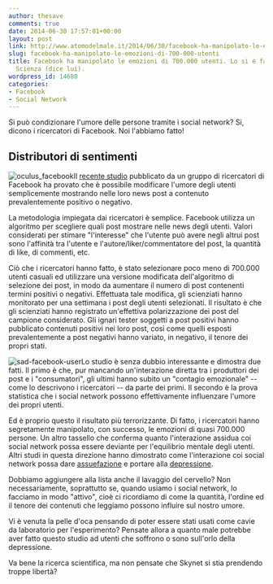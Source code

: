 ```yaml
---
author: thesave
comments: true
date: 2014-06-30 17:57:01+00:00
layout: post
link: http://www.atomodelmale.it/2014/06/30/facebook-ha-manipolato-le-emozioni-di-700-000-utenti/
slug: facebook-ha-manipolato-le-emozioni-di-700-000-utenti
title: Facebook ha manipolato le emozioni di 700.000 utenti. Lo si è fatto per la
  Scienza (dice lui).
wordpress_id: 14680
categories:
- Facebook
- Social Network
---
```


Si può condizionare l'umore delle persone tramite i social network? Si, dicono i ricercatori di Facebook. Noi l'abbiamo fatto!



## Distributori di sentimenti



![oculus_facebook](http://www.atomodelmale.it/wp-content/uploads/2014/03/oculus_facebook.jpeg)Il [recente studio](http://www.pnas.org/content/111/24/8788.full) pubblicato da un gruppo di ricercatori di Facebook ha provato che è possibile modificare l'umore degli utenti semplicemente mostrando nelle loro news post a contenuto prevalentemente positivo o negativo.

La metodologia impiegata dai ricercatori è semplice. Facebook utilizza un algoritmo per scegliere quali post mostrare nelle news degli utenti. Valori considerati per stimare "l'interesse" che l'utente può avere negli altrui post sono l'affinità tra l'utente e l'autore/liker/commentatore del post, la quantità di like, di commenti, etc.

Ciò che i ricercatori hanno fatto, è stato selezionare poco meno di 700.000 utenti casuali ed utilizzare una versione modificata dell'algoritmo di selezione dei post, in modo da aumentare il numero di post contenenti termini positivi o negativi. Effettuata tale modifica, gli scienziati hanno monitorato per una settimana i post degli utenti selezionati. Il risultato è che gli scienziati hanno registrato un'effettiva polarizzazione dei post del campione considerato. Gli ignari tester soggetti a post positivi hanno pubblicato contenuti positivi nei loro post, così come quelli esposti prevalentemente a post negativi hanno variato, in negativo, il tenore dei propri stati.

![sad-facebook-user](http://www.atomodelmale.it/wp-content/uploads/2014/06/sad-facebook-user-300x180.jpeg)Lo studio è senza dubbio interessante e dimostra due fatti. Il primo è che, pur mancando un'interazione diretta tra i produttori dei post e i "consumatori", gli ultimi hanno subito un "contagio emozionale" -- come lo descrivono i ricercatori -- da parte dei primi. Il secondo è la prova statistica che i social network possono effettivamente influenzare l'umore dei propri utenti.



Ed è proprio questo il risultato più terrorizzante. Di fatto, i ricercatori hanno segretamente manipolato, con successo, le emozioni di quasi 700.000 persone. Un altro tassello che conferma quanto l'interazione assidua coi social network possa essere deviante per l'equilibrio mentale degli utenti. Altri studi in questa direzione hanno dimostrato come l'interazione coi social network possa dare [assuefazione](https://d1029qjbfn721s.cloudfront.net/media/content-02%252E09%252E18%252Epr0%252E110%252E2%252E501-517andreassen.pdf) e portare alla [depressione](http://www.uvm.edu/~pdodds/files/papers/others/2011/moreno2011a.pdf).

Dobbiamo aggiungere alla lista anche il lavaggio del cervello? Non necessariamente, soprattutto se, quando usiamo i social network, lo facciamo in modo "attivo", cioè ci ricordiamo di come la quantità, l'ordine ed il tenore dei contenuti che leggiamo possono influire sul nostro umore.

Vi è venuta la pelle d'oca pensando di poter essere stati usati come cavie da laboratorio per l'esperimento? Pensate allora a quanto male potrebbe aver fatto questo studio ad utenti che soffrono o sono sull'orlo della depressione.

Va bene la ricerca scientifica, ma non pensate che Skynet si stia prendendo troppe libertà?
